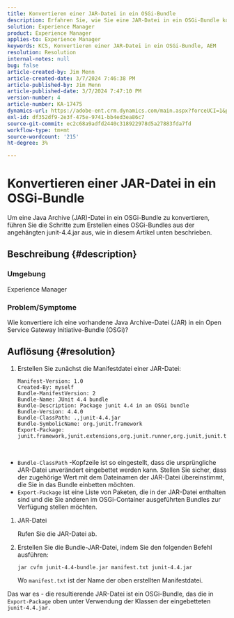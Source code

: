 ```yaml
---
title: Konvertieren einer JAR-Datei in ein OSGi-Bundle
description: Erfahren Sie, wie Sie eine JAR-Datei in ein OSGi-Bundle konvertieren. Gehen Sie wie im Beispiel vor, um ein OSGi-Bundle aus der angehängten junit-4.4.jar zu erstellen.
solution: Experience Manager
product: Experience Manager
applies-to: Experience Manager
keywords: KCS, Konvertieren einer JAR-Datei in ein OSGi-Bundle, AEM
resolution: Resolution
internal-notes: null
bug: false
article-created-by: Jim Menn
article-created-date: 3/7/2024 7:46:38 PM
article-published-by: Jim Menn
article-published-date: 3/7/2024 7:47:10 PM
version-number: 4
article-number: KA-17475
dynamics-url: https://adobe-ent.crm.dynamics.com/main.aspx?forceUCI=1&pagetype=entityrecord&etn=knowledgearticle&id=93faf665-bbdc-ee11-904d-6045bd006268
exl-id: df352df9-2e3f-475e-9741-bb4ed3ea86c7
source-git-commit: ec2c68a9adfd2440c318922978d5a27883fda7fd
workflow-type: tm+mt
source-wordcount: '215'
ht-degree: 3%

---
```


# Konvertieren einer JAR-Datei in ein OSGi-Bundle


Um eine Java Archive (JAR)-Datei in ein OSGi-Bundle zu konvertieren, führen Sie die Schritte zum Erstellen eines OSGi-Bundles aus der angehängten junit-4.4.jar aus, wie in diesem Artikel unten beschrieben.

## Beschreibung {#description}


### <b>Umgebung</b>

Experience Manager

### <b>Problem/Symptome</b>

Wie konvertiere ich eine vorhandene Java Archive-Datei (JAR) in ein Open Service Gateway Initiative-Bundle (OSGi)?


## Auflösung {#resolution}


1. Erstellen Sie zunächst die Manifestdatei einer JAR-Datei:


   ```
   Manifest-Version: 1.0
   Created-By: myself
   Bundle-ManifestVersion: 2
   Bundle-Name: JUnit 4.4 bundle
   Bundle-Description: Package junit 4.4 in an OSGi bundle
   Bundle-Version: 4.4.0
   Bundle-ClassPath: .,junit-4.4.jar
   Bundle-SymbolicName: org.junit.framework
   Export-Package: junit.framework,junit.extensions,org.junit.runner,org.junit,junit.textui
   ```


 
- `Bundle-ClassPath` -Kopfzeile ist so eingestellt, dass die ursprüngliche JAR-Datei unverändert eingebettet werden kann. Stellen Sie sicher, dass der zugehörige Wert mit dem Dateinamen der JAR-Datei übereinstimmt, die Sie in das Bundle einbetten möchten.
- `Export-Package` ist eine Liste von Paketen, die in der JAR-Datei enthalten sind und die Sie anderen im OSGi-Container ausgeführten Bundles zur Verfügung stellen möchten.

1. JAR-Datei

   Rufen Sie die JAR-Datei ab.

1. Erstellen Sie die Bundle-JAR-Datei, indem Sie den folgenden Befehl ausführen:


   ```
   jar cvfm junit-4.4-bundle.jar manifest.txt junit-4.4.jar
   ```

   Wo `manifest.txt` ist der Name der oben erstellten Manifestdatei.


Das war es - die resultierende JAR-Datei ist ein OSGi-Bundle, das die in `Export-Package` oben unter Verwendung der Klassen der eingebetteten `junit-4.4.jar.`
